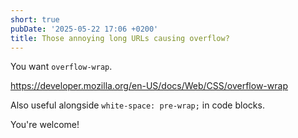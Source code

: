 ```yaml
---
short: true
pubDate: '2025-05-22 17:06 +0200'
title: Those annoying long URLs causing overflow?
---
```

You want `overflow-wrap`.

https://developer.mozilla.org/en-US/docs/Web/CSS/overflow-wrap

Also useful alongside `white-space: pre-wrap;` in code blocks.

You're welcome!
